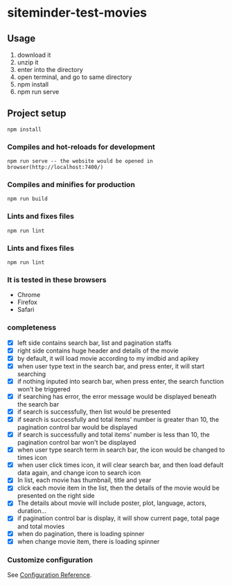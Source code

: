 # siteminder-test-movies

## Usage
1. download it
2. unzip it
3. enter into the directory
4. open terminal, and go to same directory
5. npm install
6. npm run serve

## Project setup
```
npm install
```

### Compiles and hot-reloads for development
```
npm run serve -- the website would be opened in browser(http://localhost:7400/)
```

### Compiles and minifies for production
```
npm run build
```

### Lints and fixes files
```
npm run lint
```

### Lints and fixes files
```
npm run lint
```

### It is tested in these browsers
* Chrome
* Firefox
* Safari

### completeness
- [x] left side contains search bar, list and pagination staffs
- [x] right side contains huge header and details of the movie
- [x] by default, it will load movie according to my imdbid and apikey
- [x] when user type text in the search bar, and press enter, it will start searching
- [x] if nothing inputed into search bar, when press enter, the search function won't be triggered
- [x] if searching has error, the error message would be displayed beneath the search bar
- [x] if search is successfully, then list would be presented
- [x] if search is successfully and total items' number is greater than 10, the pagination control bar would be displayed
- [x] if search is successfully and total items' number is less than 10, the pagination control bar won't be displayed
- [x] when user type search term in search bar, the icon would be changed to times icon
- [x] when user click times icon, it will clear search bar, and then load default data again, and change icon to search icon
- [x] In list, each movie has thumbnail, title and year
- [x] click each movie item in the list, then the details of the movie would be presented on the right side
- [x] The details about movie will include poster, plot, language, actors, duration...
- [x] if pagination control bar is display, it will show current page, total page and total movies
- [x] when do pagination, there is loading spinner
- [x] when change movie item, there is loading spinner

### Customize configuration
See [Configuration Reference](https://cli.vuejs.org/config/).
